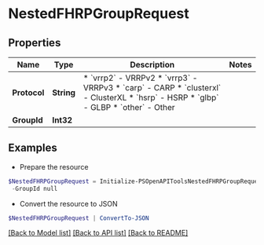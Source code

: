 # NestedFHRPGroupRequest
## Properties

Name | Type | Description | Notes
------------ | ------------- | ------------- | -------------
**Protocol** | **String** | * &#x60;vrrp2&#x60; - VRRPv2 * &#x60;vrrp3&#x60; - VRRPv3 * &#x60;carp&#x60; - CARP * &#x60;clusterxl&#x60; - ClusterXL * &#x60;hsrp&#x60; - HSRP * &#x60;glbp&#x60; - GLBP * &#x60;other&#x60; - Other | 
**GroupId** | **Int32** |  | 

## Examples

- Prepare the resource
```powershell
$NestedFHRPGroupRequest = Initialize-PSOpenAPIToolsNestedFHRPGroupRequest  -Protocol null `
 -GroupId null
```

- Convert the resource to JSON
```powershell
$NestedFHRPGroupRequest | ConvertTo-JSON
```

[[Back to Model list]](../README.md#documentation-for-models) [[Back to API list]](../README.md#documentation-for-api-endpoints) [[Back to README]](../README.md)

